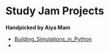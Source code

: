 # Study Jam Projects
<b>Handpicked by Aiya Mam</b>
<br>
- <a href="\\Building_Simulations_in_Python\">Building_Simulations_in_Python </a>
-  
